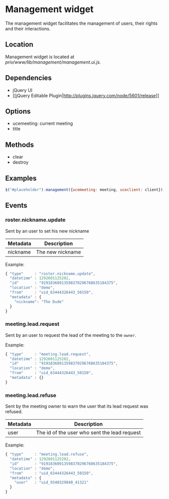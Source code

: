 # Management widget

The management widget facilitates the management of users, their rights and their interactions.

## Location

Management widget is located at *priv/www/lib/management/management.ui.js*.

## Dependencies

* jQuery UI
* [[jQuery Editable Plugin|http://plugins.jquery.com/node/5601/release]]

## Options

* ucemeeting: current meeting
* title

## Methods

* clear
* destroy

## Examples

```javascript
$("#placeholder").management({ucemeeting: meeting, uceclient: client});
```

## Events
### roster.nickname.update

Sent by an user to set his new nickname

Metadata       | Description
---------------|-------------------------------------------------------------------------------------------------------
nickname       | The new nickname

Example:

```javascript
{ "type"     : "roster.nickname.update",
  "datetime" : 1292601125202,
  "id"       : "91918360913598370296768635184375",
  "location" : "demo",
  "from"     : "uid_63444326443_50150",
  "metadata" : {
    "nickname": "The Dude"
  }
}
```

### meeting.lead.request

Sent by an user to request the lead of the meeting to the `owner`.

Example:

```javascript
{ "type"     : "meeting.lead.request",
  "datetime" : 1292601125202,
  "id"       : "91918360913598370296768635184375",
  "location" : "demo",
  "from"     : "uid_63444326443_50150",
  "metadata" : {}
}
```

### meeting.lead.refuse

Sent by the meeting owner to warn the user that its lead request was refused.

Metadata       | Description
---------------|-------------------------------------------------------------------------------------------------------
user           | The id of the user who sent the lead request

Example:

```javascript
{ "type"     : "meeting.lead.refuse",
  "datetime" : 1292601125202,
  "id"       : "91918360913598370296768635184375",
  "location" : "demo",
  "from"     : "uid_63444326443_50150",
  "metadata" : {
    "user"   : "uid_9340329840_41321"
  }
}
```
